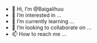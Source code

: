- 👋 Hi, I’m @Baigalihuu
- 👀 I’m interested in ...
- 🌱 I’m currently learning ...
- 💞️ I’m looking to collaborate on ...
- 📫 How to reach me ...

<!---
Baigalihuu/Baigalihuu is a ✨ special ✨ repository because its `README.md` (this file) appears on your GitHub profile.
You can click the Preview link to take a look at your changes.
--->
